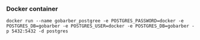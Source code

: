 ### Docker container

`docker run --name gobarber_postgree -e POSTGRES_PASSWORD=docker -e POSTGRES_DB=gobarber -e POSTGRES_USER=docker -e POSTGRES_DB=gobarber -p 5432:5432 -d postgres`
